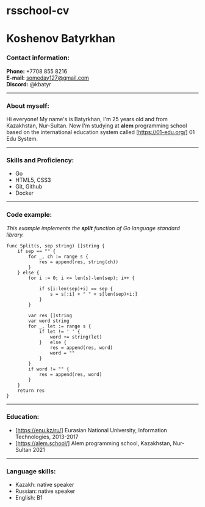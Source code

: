 # rsschool-cv
# Koshenov Batyrkhan
### Contact information:
**Phone:** +7708 855 8216  
**E-mail:** someday127@gmail.com  
**Discord:** @kbatyr
***
### About myself:
Hi everyone! My name's is Batyrkhan, I'm 25 years old and from Kazakhstan, Nur-Sultan. Now I'm studying at **alem** programming school based on the international education system called [https://01-edu.org/] 01 Edu System.  
***
### Skills and Proficiency:
* Go
* HTML5, CSS3
* Git, Github
* Docker
***
### Code example:
*This example implements the **split** function of Go language standard library.*  
```
func Split(s, sep string) []string {
	if sep == "" {
		for _, ch := range s {
			res = append(res, string(ch))
		}
	} else {
		for i := 0; i <= len(s)-len(sep); i++ {

			if s[i:len(sep)+i] == sep {
				s = s[:i] + " " + s[len(sep)+i:]
			}
		}

		var res []string
		var word string
		for _, let := range s {
			if let != ' ' {
				word += string(let)
			} 	else {
				res = append(res, word)
				word = ""
			}
		}
		if word != "" {
			res = append(res, word)
		}
	}
	return res
}
```
***
### Education:
* [https://enu.kz/ru/] Eurasian National University, Information Technologies, 2013-2017  
* [https://alem.school/] Alem programming school, Kazakhstan, Nur-Sultan 2021  
***
### Language skills:
* Kazakh: native speaker
* Russian: native speaker
* English: B1  
